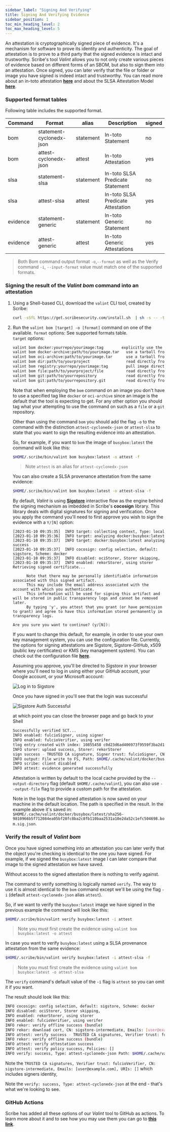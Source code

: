 ```yaml
---
sidebar_label: "Signing And Verifying"
title: Signing And Verifying Evidence
sidebar_position: 1
toc_min_heading_level: 2
toc_max_heading_level: 5
---
```


An attestation is cryptographically signed piece of evidence. It's a mechanism for software to prove its identity and authenticity. The goal of attestation is to prove to a third party that the signed evidence is intact and trustworthy. Scribe's tool *Valint* allows you to not only create various pieces of evidence based on different forms of an SBOM, but also to sign them into an attestation. Once signed, you can later verify that the file or folder or image you have signed is indeed intact and trustworthy. You can read more about an in-toto attestation **[here](https://github.com/in-toto/attestation "in-toto attestation GitHub link")** and about the SLSA Attestation Model **[here](https://github.com/slsa-framework/slsa/blob/main/docs/attestation-model.md "SLSA Attestation Model GitHub link")**.

### Supported format tables
Following table includes the supported format.

| Command | Format | alias | Description | signed
| --- | --- | --- | --- | --- |
| bom | statement-cyclonedx-json | statement | In-toto Statement | no |
| bom | attest-cyclonedx-json | attest | In-toto Attestation | yes |
| slsa | statement-slsa | statement | In-toto SLSA Predicate Statement | no |
| slsa | attest-slsa | attest | In-toto SLSA Predicate Attestation | yes |
| evidence | statement-generic | statement | In-toto Generic Statement | no |
| evidence | attest-generic | attest | In-toto Generic Attestations | yes |


> Both Bom command output format `-o`,`--format` as well as the Verify command `-i`, `--input-format` value must match one of the supported formats.

### Signing the result of the *Valint bom* command into an attestation

1. Using a Shell-based CLI, download the `valint` CLI tool, created by Scribe:
   ```sh
   curl -sSfL https://get.scribesecurity.com/install.sh  | sh -s -- -t valint
   ```
2. Run the `valint bom [target] -o [format]` command on one of the available.
 `format` options: See supported formats table.   
 `target` options:
   ```sh
   valint bom docker:yourrepo/yourimage:tag        explicitly use the Docker daemon
   valint bom docker-archive:path/to/yourimage.tar   use a tarball from disk for archives created from "docker save"
   valint bom oci-archive:path/to/yourimage.tar      use a tarball from disk for OCI archives (from Skopeo or otherwise)
   valint bom dir:path/to/yourproject                read directly from a path on disk (any directory)
   valint bom registry:yourrepo/yourimage:tag        pull image directly from a registry (no container runtime required)
   valint bom file:path/to/yourproject/file          read directly from a path on disk (any single file)
   valint bom git:path/to/yourrepository             read directly from a local repository on disk
   valint bom git:path/to/yourrepository.git         read directly from a remote repository on git
   ```
   Note that when employing the `bom` command on an image you don't have to use a specified tag like `docker` or `oci-archive` since an image is the default that the tool is expecting to get. For any other option you should tag what your attempting to use the command on such as a `file` or a `git` repository.

   Other than using the command `bom` you should add the flag `-o` to the command with the distinction `attest-cyclonedx-json` or `attest-slsa` to state that you want to sign the resulting evidence into an attestation.

   So, for example, if you want to `bom` the image of `busybox:latest` the command will look like this:
   ```sh
   $HOME/.scribe/bin/valint bom busybox:latest -o attest -f
   ```
   > Note `attest` is an alias for `attest-cyclonedx-json`

   You can also create a SLSA provenance attestation from the same evidence:
   ```sh
   $HOME/.scribe/bin/valint bom busybox:latest -o attest-slsa -f
   ```

   By default, *Valint* is using **[Sigstore](https://www.sigstore.dev/ "Sigstore")** interactive flow as the engine behind the signing mechanism as imbedded in Scribe's **cocosign** library. This library deals with digital signatures for signing and verification. Once you apply the command you'll need to first approve you wish to sign the evidence with a `Y/[N]` option:

   ```
   [2023-01-10 09:35:35]  INFO target: collecting context, Type: local
   [2023-01-10 09:35:36]  INFO target: analyzing docker:busybox:latest
   [2023-01-10 09:35:37]  INFO target: docker:busybox:latest analyzing success
   [2023-01-10 09:35:37]  INFO cocosign: config selection, default: sigstore, Scheme: docker
   [2023-01-10 09:35:37]  INFO disabled: ociStorer, Storer skipping,
   [2023-01-10 09:35:37]  INFO enabled: rekorStorer, using storer
   Retrieving signed certificate...

         Note that there may be personally identifiable information associated with this signed artifact.
         This may include the email address associated with the account with which you authenticate.
         This information will be used for signing this artifact and will be stored in public transparency logs and cannot be removed later.
         By typing 'y', you attest that you grant (or have permission to grant) and agree to have this information stored permanently in transparency logs.

   Are you sure you want to continue? (y/[N]):
   ```   

   If you want to change this default, for example, in order to use your own key management system, you can use the configuration file. Currently, the options for signing attestations are Sigstore, Sigstore-GitHub, x509 (public key certificates) or KMS (key management system). You can check out the configuration file **[here](../../integrating-scribe/valint/docs/configuration "Configuration file")**.

   Assuming you approve, you'll be directed to *Sigstore* in your browser where you'll need to log in using either your GitHub account, your Google account, or your Microsoft account:

   ![Log in to Sigstore](/img/ci/sigstore.JPG)

   Once you have signed in you'll see that the login was successful 

   ![Sigstore Auth Successful](/img/ci/sigstoreSuccess.JPG)

   at which point you can close the browser page and go back to your Shell

   ```bash
   Successfully verified SCT...
   INFO enabled: fulcioSigner, using signer
   INFO enabled: fulcioVerifier, using verifer
   tlog entry created with index: 10855458 c0d23d6ad406973f9559f3ba2d1ca01f84147d8ffc5b8445c224f98b9591801d
   INFO storer: upload success, Storer: rekorStorer
   sign success - TRUSTED CA signature, Signer trust: fulcioSigner, CN: sigstore-intermediate, Emails: [user@example.com]
   INFO output: File write to FS, Path: $HOME/.cache/valint/docker/busybox/latest/sha256-9810966b5f712084ea05bf28fc8ba2c8fb110baa2531a10e2da52c1efc504698.bom.sig.json
   INFO scribe: client disabled
   INFO attest: evidence generated successfully
   ```

   Attestation is written by default to the local cache provided by the `--output-directory` flag (default `$HOME/.cache/valint`), you can also use `--output-file` flag to provide a custom path for the attestation.

   Note in the logs that the signed attestation is now saved on your machine in the default location. The path is specified in the result. In the example above it's saved in: `$HOME/.cache/valint/docker/busybox/latest/sha256-9810966b5f712084ea05bf28fc8ba2c8fb110baa2531a10e2da52c1efc504698.bom.sig.json`.

### Verify the result of *Valint bom* 

Once you have signed something into an attestation you can later verify that the object you're checking is identical to the one you have signed. For example, if we signed the `busybox:latest` image I can later compare that image to the signed attestation we have saved.

Without access to the signed attestation there is nothing to verify against.

The command to verify something is logically named `verify`. The way to use it is almost identical to the `bom` command except we'll be using the flag `-i` (default `attest-cyclonedx-json` alias `attest`).

So, if we want to verify the `busybox:latest` image we have signed in the previous example the command will look like this:

   ```sh
   $HOME/.scribe/bin/valint verify busybox:latest -i attest
   ```
> Note you must first create the evidence using `valint bom busybox:latest -o attest`

In case you want to verify `busybox:latest` using a SLSA provenance attestation from the same evidence:
   ```sh
   $HOME/.scribe/bin/valint verify busybox:latest -i attest-slsa -f
   ```
> Note you must first create the evidence using `valint bom busybox:latest -o attest-slsa` 

The `verify` command's default value of the `-i` flag is `attest` so you can omit it if you want.

   The result should look like this:

   ```bash
   INFO cocosign: config selection, default: sigstore, Scheme: docker
   INFO disabled: ociStorer, Storer skipping,
   INFO enabled: rekorStorer, using storer
   INFO enabled: fulcioVerifier, using verifer
   INFO rekor: verify offline success (bundle)
   INFO rekor: download cert, CN: sigstore-intermediate, Emails: [user@example.com]
   INFO attest: verify success - TRUSTED CA signatures, Verifier trust: fulcioVerifier, CN: sigstore-intermediate, Emails: [user@example.com], URIs: []
   INFO rekor: verify offline success (bundle)
   INFO attest: verify attestation success
   INFO attest: verify policy success, Policies: []
   INFO verify: success, Type: attest-cyclonedx-json Path: $HOME/.cache/valint/docker/busybox/latest/sha256-9810966b5f712084ea05bf28fc8ba2c8fb110baa2531a10e2da52c1efc504698.bom.sig.json
   ```
   Note the `TRUSTED CA signatures, Verifier trust: fulcioVerifier, CN: sigstore-intermediate, Emails: [user@example.com], URIs: []` which includes signers identity,
   
   Note the `verify: success, Type: attest-cyclonedx-json` at the end - that's what we're looking to see.
   
   
### GitHub Actions
   Scribe has added all these options of our *Valint* tool to GitHub as actions. To learn more about it and to see how you may use them you can go to **[this link](../../integrating-scribe/ci-integrations/github "GitHub")**. 
